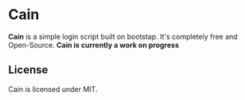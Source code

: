 # Cain
**Cain** is a simple login script built on bootstap. It's completely free and Open-Source.
**Cain is currently a work on progress**

## License 
Cain is licensed under MIT.